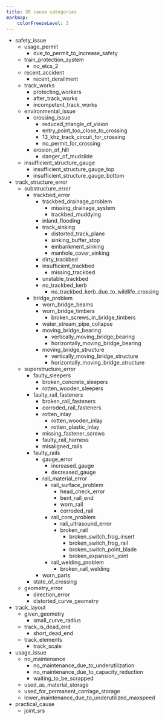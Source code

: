 ```yaml
---
title: SR cause categories
markmap:
    colorFreezeLevel: 3
---
```


- safety_issue
    - usage_permit
        - due_to_permit_to_increase_safety
    - train_protection_system
        - no_etcs_2
    - recent_accident
        - recent_derailment
    - track_works
        - protecting_workers
        - after_track_works
        - incompetent_track_works
    - environmental_issue
        - crossing_issue
            - reduced_triangle_of_vision
            - entry_point_too_close_to_crossing
            - 13_khz_track_circuit_for_crossing
            - no_permit_for_crossing
        - erosion_of_hill
            - danger_of_mudslide
    - insufficient_structure_gauge
        - insufficient_structure_gauge_top
        - insufficient_structure_gauge_bottom
- track_structure_error
    - substructure_error
        - trackbed_error
            - trackbed_drainage_problem
                - missing_drainage_system
                - trackbed_muddying
            - inland_flooding
            - track_sinking
                - distorted_track_plane
                - sinking_buffer_stop
                - embankment_sinking
                - manhole_cover_sinking
            - dirty_trackbed
            - insufficient_trackbed
                - missing_trackbed
            - unstable_trackbed
            - no_trackbed_kerb
                - no_trackbed_kerb_due_to_wildlife_crossing
        - bridge_problem
            - worn_bridge_beams
            - worn_bridge_timbers
                - broken_screws_in_bridge_timbers
            - water_stream_pipe_collapse
            - moving_bridge_bearing
                - vertically_moving_bridge_bearing
                - horizontally_moving_bridge_bearing
            - moving_bridge_structure
                - vertically_moving_bridge_structure
                - horizontally_moving_bridge_structure
    - superstructure_error
        - faulty_sleepers
            - broken_concrete_sleepers
            - rotten_wooden_sleepers
        - faulty_rail_fasteners
            - broken_rail_fasteners
            - corroded_rail_fasteners
            - rotten_inlay
                - rotten_wooden_inlay
                - rotten_plastic_inlay
            - missing_fastener_screws
            - faulty_rail_harness
            - misaligned_rails
        - faulty_rails
            - gauge_error
                - increased_gauge
                - decreased_gauge
            - rail_material_error
                - rail_surface_problem
                    - head_check_error
                    - bent_rail_end
                    - worn_rail
                    - corroded_rail
                - rail_core_problem
                    - rail_ultrasound_error
                    - broken_rail
                        - broken_switch_frog_insert
                        - broken_switch_frog_rail
                        - broken_switch_point_blade
                        - broken_expansion_joint
                - rail_welding_problem
                    - broken_rail_welding
            - worn_parts
        - state_of_crossing
    - geometry_error
        - direction_error
        - distorted_curve_geometry
- track_layout
    - given_geometry
        - small_curve_radius
    - track_is_dead_end
        - short_dead_end
    - track_elements
        - track_scale
- usage_issue
    - no_maintenance
        - no_maintenance_due_to_underutilization
        - no_maintenance_due_to_capacity_reduction
        - waiting_to_be_scrapped
    - used_as_material_storage
    - used_for_permanent_carriage_storage
    - lower_maintenance_due_to_underutilized_maxspeed
- practical_cause
    - joint_srs